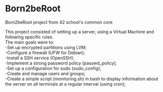 # Born2beRoot
Born2beRoot project from 42 school's common core

This project consisted of setting up a server, using a Virtual Machine and following specific rules.  
The main goals were to:  
-Set up encrypted partitions using LVM;  
-Configure a firewall (UFW for Debian);  
-Install a SSH service (OpenSSH);  
-Implement a strong password policy (passwd_policy);  
-Set up a configuration for sudo (sudo_config);  
-Create and manage users and groups;  
-Create a simple script (monitoring.sh) in bash to display information about the server on all terminals at a regular interval (using cron);
